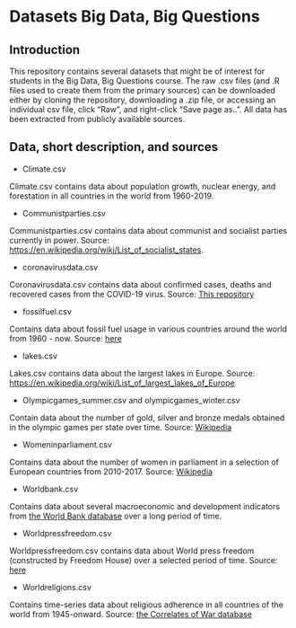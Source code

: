 Datasets Big Data, Big Questions
================

## Introduction

This repository contains several datasets that might be of interest for
students in the Big Data, Big Questions course. The raw .csv files (and
.R files used to create them from the primary sources) can be downloaded
either by cloning the repository, downloading a .zip file, or accessing
an individual csv file, click “Raw”, and right-click “Save page as..”.
All data has been extracted from publicly available sources.

## Data, short description, and sources

  - Climate.csv

Climate.csv contains data about population growth, nuclear energy, and
forestation in all countries in the world from 1960-2019.

  - Communistparties.csv

Communistparties.csv contains data about communist and socialist parties
currently in power. Source:
<https://en.wikipedia.org/wiki/List_of_socialist_states>.

  - coronavirusdata.csv

Coronavirusdata.csv contains data about confirmed cases, deaths and
recovered cases from the COVID-19 virus. Source: [This
repository](https://github.com/CSSEGISandData/COVID-19)

  - fossilfuel.csv

Contains data about fossil fuel usage in various countries around the
world from 1960 - now. Source:
[here](http://data.worldbank.org/indicator/EG.USE.COMM.FO.ZS/countries)

  - lakes.csv

Lakes.csv contains data about the largest lakes in Europe. Source:
<https://en.wikipedia.org/wiki/List_of_largest_lakes_of_Europe>

  - Olympicgames\_summer.csv and olympicgames\_winter.csv

Contain data about the number of gold, silver and bronze medals obtained
in the olympic games per state over time. Source:
[Wikipedia](https://en.wikipedia.org/wiki/All-time_Olympic_Games_medal_table)

  - Womeninparliament.csv

Contains data about the number of women in parliament in a selection of
European countries from 2010-2017. Source:
[Wikipedia](https://en.wikipedia.org/wiki/European_countries_by_percentage_of_women_in_national_parliaments)

  - Worldbank.csv

Contains data about several macroeconomic and development indicators
from [the World Bank database](https://data.worldbank.org/) over a long
period of time.

  - Worldpressfreedom.csv

Worldpressfreedom.csv contains data about World press freedom
(constructed by Freedom House) over a selected period of time. Source:
[here](https://en.wikipedia.org/wiki/Press_Freedom_Index#Worldwide_Press_Freedom_Index)

  - Worldreligions.csv

Contains time-series data about religious adherence in all countries of
the world from 1945-onward. Source: [the Correlates of War
database](https://correlatesofwar.org/data-sets/world-religion-data)
